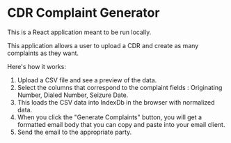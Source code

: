 # CDR Complaint Generator

This is a React application meant to be run locally.

This application allows a user to upload a CDR and create as many complaints as they want.

Here's how it works:
1. Upload a CSV file and see a preview of the data.
2. Select the columns that correspond to the complaint fields : Originating Number, Dialed Number, Seizure Date.
3. This loads the CSV data into IndexDb in the browser with normalized data.
4. When you click the "Generate Complaints" button, you will get a formatted email body that you can copy and paste into your email client.
5. Send the email to the appropriate party.